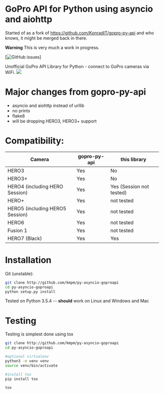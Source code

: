 # GoPro API for Python using asyncio and aiohttp
Started of as a fork of https://github.com/KonradIT/gopro-py-api and
who knows, it might be merged back in there.

__Warning__ This is very much a work in progress.

[![GitHub issues](https://img.shields.io/github/issues/kmpm/py-asyncio-goproapi.svg)]

Unofficial GoPro API Library for Python - connect to GoPro cameras via WiFi.
![](http://i.imgur.com/kA0Rf1b.png)

# Major changes from gopro-py-api
* asyncio and aiohttp instead of urllib
* no prints
* flake8
* will be dropping HERO3, HERO3+ support


# Compatibility:
| Camera                          | gopro-py-api | this library             |
| ------------------------------- | ------------ | ------------------------ |
| HERO3                           | Yes          | No                       |
| HERO3+                          | Yes          | No                       |
| HERO4 (including HERO Session)  | Yes          | Yes (Session not tested) |
| HERO+                           | Yes          | not tested               |
| HERO5 (including HERO5 Session) | Yes          | not tested               |
| HERO6                           | Yes          | not tested               |
| Fusion 1                        | Yes          | not tested               |
| HERO7 (Black)                   | Yes          | Yes                      |


# Installation

Git (unstable):

```bash
git clone http://github.com/kmpm/py-asyncio-goproapi
cd py-asyncio-goproapi
python setup.py install
```

Tested on Python 3.5.4 -- **should** work on Linux and Windows and Mac


# Testing
Testing is simplest done using tox
```bash
git clone http://github.com/kmpm/py-asyncio-goproapi
cd py-asyncio-goproapi

#optional virtualenv
python3 -m venv venv
source venv/bin/activate

#install tox
pip install tox

tox
```

